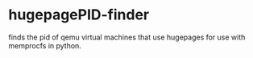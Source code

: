 # hugepagePID-finder
finds the pid of qemu virtual machines that use hugepages for use with memprocfs in python.
